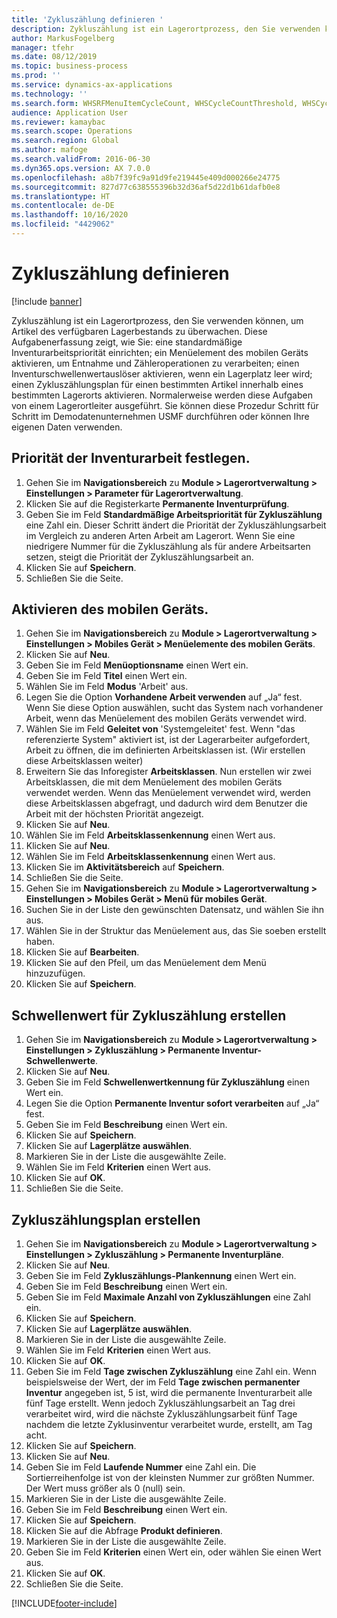 ```yaml
---
title: 'Zykluszählung definieren '
description: Zykluszählung ist ein Lagerortprozess, den Sie verwenden können, um Artikel des verfügbaren Lagerbestands zu überwachen.
author: MarkusFogelberg
manager: tfehr
ms.date: 08/12/2019
ms.topic: business-process
ms.prod: ''
ms.service: dynamics-ax-applications
ms.technology: ''
ms.search.form: WHSRFMenuItemCycleCount, WHSCycleCountThreshold, WHSCycleCountPlan, WHSCycleCountPlanListPage, WHSParameters, WHSRFMenu, WHSRFMenuItem
audience: Application User
ms.reviewer: kamaybac
ms.search.scope: Operations
ms.search.region: Global
ms.author: mafoge
ms.search.validFrom: 2016-06-30
ms.dyn365.ops.version: AX 7.0.0
ms.openlocfilehash: a8b7f39fc9a91d9fe219445e409d000266e24775
ms.sourcegitcommit: 827d77c638555396b32d36af5d22d1b61dafb0e8
ms.translationtype: HT
ms.contentlocale: de-DE
ms.lasthandoff: 10/16/2020
ms.locfileid: "4429062"
---
```

# <a name="define-cycle-counting"></a>Zykluszählung definieren  

[!include [banner](../../includes/banner.md)]

Zykluszählung ist ein Lagerortprozess, den Sie verwenden können, um Artikel des verfügbaren Lagerbestands zu überwachen. Diese Aufgabenerfassung zeigt, wie Sie: eine standardmäßige Inventurarbeitspriorität einrichten; ein Menüelement des mobilen Geräts aktivieren, um Entnahme und Zähleroperationen zu verarbeiten; einen Inventurschwellenwertauslöser aktivieren, wenn ein Lagerplatz leer wird; einen Zykluszählungsplan für einen bestimmten Artikel innerhalb eines bestimmten Lagerorts aktivieren. Normalerweise werden diese Aufgaben von einem Lagerortleiter ausgeführt. Sie können diese Prozedur Schritt für Schritt im Demodatenunternehmen USMF durchführen oder können Ihre eigenen Daten verwenden.


## <a name="set-the-priority-of-counting-work"></a>Priorität der Inventurarbeit festlegen.
1. Gehen Sie im **Navigationsbereich** zu **Module > Lagerortverwaltung > Einstellungen > Parameter für Lagerortverwaltung**.
2. Klicken Sie auf die Registerkarte **Permanente Inventurprüfung**.
3. Geben Sie im Feld **Standardmäßige Arbeitspriorität für Zykluszählung** eine Zahl ein. Dieser Schritt ändert die Priorität der Zykluszählungsarbeit im Vergleich zu anderen Arten Arbeit am Lagerort. Wenn Sie eine niedrigere Nummer für die Zykluszählung als für andere Arbeitsarten setzen, steigt die Priorität der Zykluszählungsarbeit an.  
4. Klicken Sie auf **Speichern**.
5. Schließen Sie die Seite.

## <a name="enable-the-mobile-device"></a>Aktivieren des mobilen Geräts.
1. Gehen Sie im **Navigationsbereich** zu **Module > Lagerortverwaltung > Einstellungen > Mobiles Gerät > Menüelemente des mobilen Geräts**.
2. Klicken Sie auf **Neu**.
3. Geben Sie im Feld **Menüoptionsname** einen Wert ein.
4. Geben Sie im Feld **Titel** einen Wert ein.
5. Wählen Sie im Feld **Modus** 'Arbeit' aus.
6. Legen Sie die Option **Vorhandene Arbeit verwenden** auf „Ja“ fest. Wenn Sie diese Option auswählen, sucht das System nach vorhandener Arbeit, wenn das Menüelement des mobilen Geräts verwendet wird.  
7. Wählen Sie im Feld **Geleitet von** 'Systemgeleitet' fest. Wenn "das referenzierte System" aktiviert ist, ist der Lagerarbeiter aufgefordert, Arbeit zu öffnen, die im definierten Arbeitsklassen ist. (Wir erstellen diese Arbeitsklassen weiter)  
8. Erweitern Sie das Inforegister **Arbeitsklassen**. Nun erstellen wir zwei Arbeitsklassen, die mit dem Menüelement des mobilen Geräts verwendet werden. Wenn das Menüelement verwendet wird, werden diese Arbeitsklassen abgefragt, und dadurch wird dem Benutzer die Arbeit mit der höchsten Priorität angezeigt.  
9. Klicken Sie auf **Neu**.
10. Wählen Sie im Feld **Arbeitsklassenkennung** einen Wert aus.
11. Klicken Sie auf **Neu**.
12. Wählen Sie im Feld **Arbeitsklassenkennung** einen Wert aus.
13. Klicken Sie im **Aktivitätsbereich** auf **Speichern**.
14. Schließen Sie die Seite.
15. Gehen Sie im **Navigationsbereich** zu **Module > Lagerortverwaltung > Einstellungen > Mobiles Gerät > Menü für mobiles Gerät**.
16. Suchen Sie in der Liste den gewünschten Datensatz, und wählen Sie ihn aus.
17. Wählen Sie in der Struktur das Menüelement aus, das Sie soeben erstellt haben.
18. Klicken Sie auf **Bearbeiten**.
19. Klicken Sie auf den Pfeil, um das Menüelement dem Menü hinzuzufügen.
20. Klicken Sie auf **Speichern**.

## <a name="create-a-counting-threshold"></a>Schwellenwert für Zykluszählung erstellen
1. Gehen Sie im **Navigationsbereich** zu **Module > Lagerortverwaltung > Einstellungen > Zykluszählung > Permanente Inventur-Schwellenwerte**.
2. Klicken Sie auf **Neu**.
3. Geben Sie im Feld **Schwellenwertkennung für Zykluszählung** einen Wert ein.
4. Legen Sie die Option **Permanente Inventur sofort verarbeiten** auf „Ja“ fest.
5. Geben Sie im Feld **Beschreibung** einen Wert ein.
6. Klicken Sie auf **Speichern**.
7. Klicken Sie auf **Lagerplätze auswählen**.
8. Markieren Sie in der Liste die ausgewählte Zeile.
9. Wählen Sie im Feld **Kriterien** einen Wert aus.
10. Klicken Sie auf **OK**.
11. Schließen Sie die Seite.

## <a name="create-a-cycle-count-plan"></a>Zykluszählungsplan erstellen
1. Gehen Sie im **Navigationsbereich** zu **Module > Lagerortverwaltung > Einstellungen > Zykluszählung > Permanente Inventurpläne**.
2. Klicken Sie auf **Neu**.
3. Geben Sie im Feld **Zykluszählungs-Plankennung** einen Wert ein.
4. Geben Sie im Feld **Beschreibung** einen Wert ein.
5. Geben Sie im Feld **Maximale Anzahl von Zykluszählungen** eine Zahl ein.
6. Klicken Sie auf **Speichern**.
7. Klicken Sie auf **Lagerplätze auswählen**.
8. Markieren Sie in der Liste die ausgewählte Zeile.
9. Wählen Sie im Feld **Kriterien** einen Wert aus.
10. Klicken Sie auf **OK**.
11. Geben Sie im Feld **Tage zwischen Zykluszählung** eine Zahl ein. Wenn beispielsweise der Wert, der im Feld **Tage zwischen permanenter Inventur** angegeben ist, 5 ist, wird die permanente Inventurarbeit alle fünf Tage erstellt. Wenn jedoch Zykluszählungsarbeit an Tag drei verarbeitet wird, wird die nächste Zykluszählungsarbeit fünf Tage nachdem die letzte Zyklusinventur verarbeitet wurde, erstellt, am Tag acht.  
12. Klicken Sie auf **Speichern**.
13. Klicken Sie auf **Neu**.
14. Geben Sie im Feld **Laufende Nummer** eine Zahl ein. Die Sortierreihenfolge ist von der kleinsten Nummer zur größten Nummer. Der Wert muss größer als 0 (null) sein.  
15. Markieren Sie in der Liste die ausgewählte Zeile.
16. Geben Sie im Feld **Beschreibung** einen Wert ein.
17. Klicken Sie auf **Speichern**.
18. Klicken Sie auf die Abfrage **Produkt definieren**.
19. Markieren Sie in der Liste die ausgewählte Zeile.
20. Geben Sie im Feld **Kriterien** einen Wert ein, oder wählen Sie einen Wert aus.
21. Klicken Sie auf **OK**.
22. Schließen Sie die Seite.



[!INCLUDE[footer-include](../../../includes/footer-banner.md)]